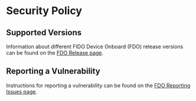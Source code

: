 # Security Policy

## Supported Versions

Information about different FIDO Device Onboard (FDO) release versions can be found on the [FDO Release page](https://secure-device-onboard.github.io/docs/latest/releases/).

## Reporting a Vulnerability

Instructions for reporting a vulnerability can be found on the [FDO Reporting Issues page](https://wiki.lfedge.org/display/SDO/Reporting+Issues).
